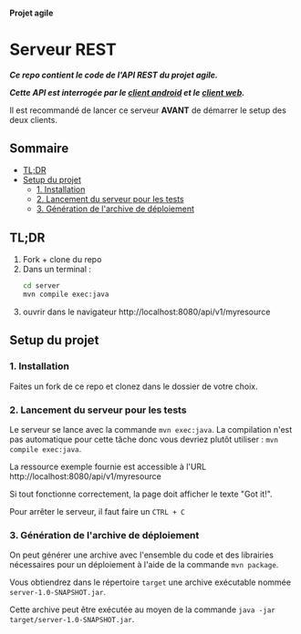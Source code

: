#### Projet agile <!-- omit in toc -->
# Serveur REST <!-- omit in toc -->

***Ce repo contient le code de l'API REST du projet agile.***

***Cette API est interrogée par le [client android](https://gitlab.com/univlille/defi-agile-iut/skeleton/client-android) et le [client web](https://gitlab.com/univlille/defi-agile-iut/skeleton/client-web).***

Il est recommandé de lancer ce serveur **AVANT** de démarrer le setup des deux clients.

## Sommaire <!-- omit in toc -->
- [TL;DR](#tldr)
- [Setup du projet](#setup-du-projet)
	- [1. Installation](#1-installation)
	- [2. Lancement du serveur pour les tests](#2-lancement-du-serveur-pour-les-tests)
	- [3. Génération de l'archive de déploiement](#3-génération-de-larchive-de-déploiement)

## TL;DR
1. Fork + clone du repo
2. Dans un terminal :
	```bash
	cd server
	mvn compile exec:java
	```
3. ouvrir dans le navigateur http://localhost:8080/api/v1/myresource

## Setup du projet
### 1. Installation
Faites un fork de ce repo et clonez dans le dossier de votre choix.

### 2. Lancement du serveur pour les tests
Le serveur se lance avec la commande `mvn exec:java`. La compilation
n'est pas automatique pour cette tâche donc vous devriez plutôt
utiliser : `mvn compile exec:java`.


La ressource exemple fournie est accessible à l'URL
http://localhost:8080/api/v1/myresource

Si tout fonctionne correctement, la  page doit afficher le texte "Got it!".

Pour arrêter le serveur, il faut faire un `CTRL + C`

### 3. Génération de l'archive de déploiement
On peut générer une archive avec l'ensemble du code et des librairies
nécessaires pour un déploiement à l'aide de la commande `mvn package`.

Vous obtiendrez dans le répertoire `target` une archive exécutable
nommée `server-1.0-SNAPSHOT.jar`.

Cette archive peut être exécutée au moyen de la commande `java -jar
target/server-1.0-SNAPSHOT.jar`.

